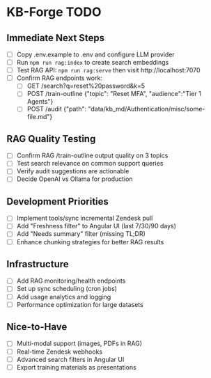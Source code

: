 # KB-Forge TODO

## Immediate Next Steps
- [ ] Copy .env.example to .env and configure LLM provider
- [ ] Run `npm run rag:index` to create search embeddings  
- [ ] Test RAG API: `npm run rag:serve` then visit http://localhost:7070
- [ ] Confirm RAG endpoints work:
  - [ ] GET /search?q=reset%20password&k=5
  - [ ] POST /train-outline {"topic": "Reset MFA", "audience":"Tier 1 Agents"}
  - [ ] POST /audit {"path": "data/kb_md/Authentication/misc/some-file.md"}

## RAG Quality Testing  
- [ ] Confirm RAG /train-outline output quality on 3 topics
- [ ] Test search relevance on common support queries
- [ ] Verify audit suggestions are actionable
- [ ] Decide OpenAI vs Ollama for production

## Development Priorities
- [ ] Implement tools/sync incremental Zendesk pull
- [ ] Add "Freshness filter" to Angular UI (last 7/30/90 days)
- [ ] Add "Needs summary" filter (missing TL;DR)
- [ ] Enhance chunking strategies for better RAG results

## Infrastructure
- [ ] Add RAG monitoring/health endpoints
- [ ] Set up sync scheduling (cron jobs)
- [ ] Add usage analytics and logging
- [ ] Performance optimization for large datasets

## Nice-to-Have
- [ ] Multi-modal support (images, PDFs in RAG)
- [ ] Real-time Zendesk webhooks
- [ ] Advanced search filters in Angular UI
- [ ] Export training materials as presentations
